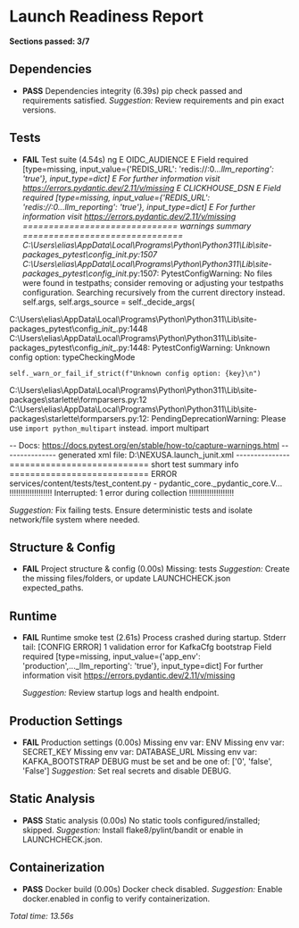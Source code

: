 # Launch Readiness Report

**Sections passed: 3/7**

## Dependencies
- **PASS** Dependencies integrity (6.39s)
  pip check passed and requirements satisfied.
  *Suggestion:* Review requirements and pin exact versions.

## Tests
- **FAIL** Test suite (4.54s)
  ng
E   OIDC_AUDIENCE
E     Field required [type=missing, input_value={'REDIS_URL': 'redis://:0..._llm_reporting': 'true'}, input_type=dict]
E       For further information visit https://errors.pydantic.dev/2.11/v/missing
E   CLICKHOUSE_DSN
E     Field required [type=missing, input_value={'REDIS_URL': 'redis://:0..._llm_reporting': 'true'}, input_type=dict]
E       For further information visit https://errors.pydantic.dev/2.11/v/missing
============================== warnings summary ===============================
C:\Users\elias\AppData\Local\Programs\Python\Python311\Lib\site-packages\_pytest\config\__init__.py:1507
  C:\Users\elias\AppData\Local\Programs\Python\Python311\Lib\site-packages\_pytest\config\__init__.py:1507: PytestConfigWarning: No files were found in testpaths; consider removing or adjusting your testpaths configuration. Searching recursively from the current directory instead.
    self.args, self.args_source = self._decide_args(

C:\Users\elias\AppData\Local\Programs\Python\Python311\Lib\site-packages\_pytest\config\__init__.py:1448
  C:\Users\elias\AppData\Local\Programs\Python\Python311\Lib\site-packages\_pytest\config\__init__.py:1448: PytestConfigWarning: Unknown config option: typeCheckingMode
  
    self._warn_or_fail_if_strict(f"Unknown config option: {key}\n")

C:\Users\elias\AppData\Local\Programs\Python\Python311\Lib\site-packages\starlette\formparsers.py:12
  C:\Users\elias\AppData\Local\Programs\Python\Python311\Lib\site-packages\starlette\formparsers.py:12: PendingDeprecationWarning: Please use `import python_multipart` instead.
    import multipart

-- Docs: https://docs.pytest.org/en/stable/how-to/capture-warnings.html
--------------- generated xml file: D:\NEXUSA\.launch_junit.xml ---------------
=========================== short test summary info ===========================
ERROR services/content/tests/test_content.py - pydantic_core._pydantic_core.V...
!!!!!!!!!!!!!!!!!!! Interrupted: 1 error during collection !!!!!!!!!!!!!!!!!!!!

  *Suggestion:* Fix failing tests. Ensure deterministic tests and isolate network/file system where needed.

## Structure & Config
- **FAIL** Project structure & config (0.00s)
  Missing: tests
  *Suggestion:* Create the missing files/folders, or update LAUNCHCHECK.json expected_paths.

## Runtime
- **FAIL** Runtime smoke test (2.61s)
  Process crashed during startup. Stderr tail:
[CONFIG ERROR] 1 validation error for KafkaCfg
bootstrap
  Field required [type=missing, input_value={'app_env': 'production',..._llm_reporting': 'true'}, input_type=dict]
    For further information visit https://errors.pydantic.dev/2.11/v/missing

  *Suggestion:* Review startup logs and health endpoint.

## Production Settings
- **FAIL** Production settings (0.00s)
  Missing env var: ENV
Missing env var: SECRET_KEY
Missing env var: DATABASE_URL
Missing env var: KAFKA_BOOTSTRAP
DEBUG must be set and be one of: ['0', 'false', 'False']
  *Suggestion:* Set real secrets and disable DEBUG.

## Static Analysis
- **PASS** Static analysis (0.00s)
  No static tools configured/installed; skipped.
  *Suggestion:* Install flake8/pylint/bandit or enable in LAUNCHCHECK.json.

## Containerization
- **PASS** Docker build (0.00s)
  Docker check disabled.
  *Suggestion:* Enable docker.enabled in config to verify containerization.

_Total time: 13.56s_
